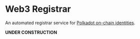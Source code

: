 # Web3 Registrar

An automated registrar service for [Polkadot on-chain identities](https://wiki.polkadot.network/docs/learn-identity).

**UNDER CONSTRUCTION**
